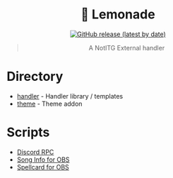 <div align="center">
  
# 🍋 Lemonade

<a href="https://github.com/Jaezmien/Lemonade/releases/latest">
	<img alt="GitHub release (latest by date)" src="https://img.shields.io/github/v/release/Jaezmien/Lemonade?color=%23ffff00&style=for-the-badge">
</a>

> A NotITG External handler

</div>

# Directory

-   [handler](handler/) - Handler library / templates
-   [theme](theme/) - Theme addon

# Scripts

- [Discord RPC](https://github.com/Jaezmien/Lemonade-DiscordRPC)
- [Song Info for OBS](https://github.com/Jaezmien/Lemonade-OBSSongInfo)
- [Spellcard for OBS](https://github.com/Jaezmien/Lemonade-OBSSpellcard)